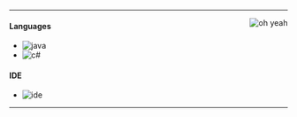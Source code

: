 
---

<img alt="oh yeah" src="https://github-readme-stats.vercel.app/api?username=ConnectPL&show_icons=true&theme=merko" align="right"/>

#### Languages
- ![java](https://img.shields.io/badge/-Java-3fd161?style=flat-square&logo=java)
- ![c#](https://img.shields.io/badge/-csharp-3fd161?style=flat-square&logo=csharp)

#### IDE
- ![ide](https://img.shields.io/badge/-Intellij_Idea-3fd161?style=flat-square&logo=intellij-idea)


---

